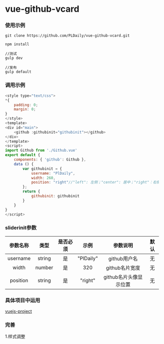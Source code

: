 # vue-github-vcard

### 使用示例

```git
git clone https://github.com/PLDaily/vue-github-vcard.git
```

```git
npm install
```
```git 
//测试
gulp dev
```
```git
//发布
gulp default
```

### 调用示例
```javascript
<style type="text/css">
*{
	padding: 0;
	margin: 0;
}
</style>
<template>
<div id="main">
	<github :githubinit="githubinit"></github>
</div>
</template>
<script>
import Github from './Github.vue'
export default {
    components: { 'github': Github },
    data () {
    	var githubinit = {
    		username: "PlDaily",
    		width: 260,
    		position: "right"//"left": 左侧；"center": 居中；"right"：右侧
    	};
		return {
			githubinit: githubinit
		}
    }
}
</script>
```


### sliderinit参数

|  参数名称 | 类型 | 是否必须 |  示例  | 参数说明 | 默认 |
| :-----: | :----: | :--: | :--: | :-----: |:----------: |
| username | string |  是   | "PlDaily"  | github用户名 | 无 |
| width | number |  是   | 320  | github名片宽度 | 无 |
| position | string |  是   | "right"  | github名片头像显示位置 | 无 |


### 具体项目中运用

[vuejs-project](https://github.com/PLDaily/vuejs-project)

### 完善
1.样式调整
